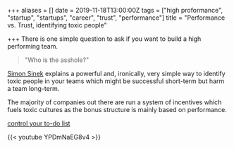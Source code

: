 +++
aliases = []
date = 2019-11-18T13:00:00Z
tags = ["high proformance", "startup", "startups", "career", "trust", "performance"]
title = "Performance vs. Trust, identifying toxic people"

+++
There is one simple question to ask if you want to build a high performing team.

> "Who is the asshole?"

[Simon Sinek](https://en.wikipedia.org/wiki/Simon_Sinek "Simon Sinek - Wikipedia") explains a powerful and, ironically, very simple way to identify toxic people in your teams which might be successful short-term but harm a team long-term.

The majority of companies out there are run a system of incentives which fuels toxic cultures as the bonus structure is mainly based on performance.

<!-- Gumroad: Notion To-Do List Manager -->
<script src="https://gumroad.com/js/gumroad.js"></script>
<a class="gumroad-button" href="https://gum.co/notion-todo-list-manager?wanted=true" target="_blank" data-gumroad-single-product="true">control your to-do list</a>
<!-- Gumroad: Notion To-Do List Manager -->

{{< youtube YPDmNaEG8v4 >}}
